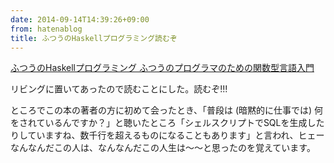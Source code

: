 ```yaml
---
date: 2014-09-14T14:39:26+09:00
from: hatenablog
title: ふつうのHaskellプログラミング読むぞ
---
```


<p></p><a href="http://www.amazon.co.jp/exec/obidos/ASIN/4797336021/r7kamura-22/">ふつうのHaskellプログラミング ふつうのプログラマのための関数型言語入門</a>

<p>リビングに置いてあったので読むことにした。読むぞ!!!</p>

<p>ところでこの本の著者の方に初めて会ったとき、「普段は (暗黙的に仕事では) 何をされているんですか？」と聴いたところ「シェルスクリプトでSQLを生成したりしていますね、数千行を超えるものになることもあります」と言われ、ヒェーなんなんだこの人は、なんなんだこの人生は〜〜と思ったのを覚えています。</p>

